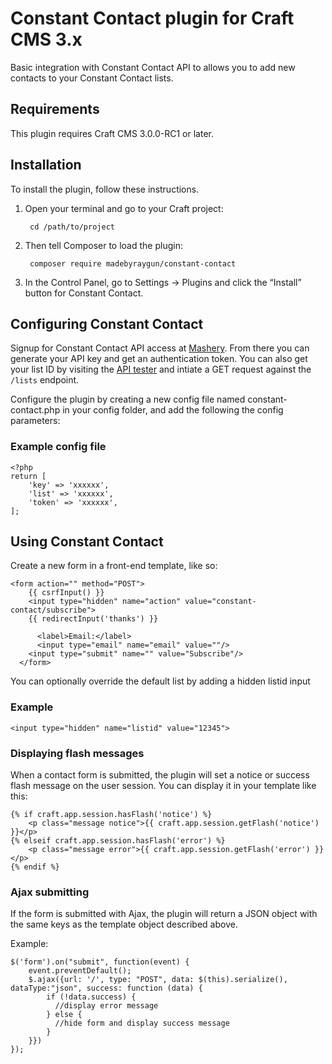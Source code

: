 # Constant Contact plugin for Craft CMS 3.x

Basic integration with Constant Contact API to allows you to add new contacts to your Constant Contact lists.

## Requirements

This plugin requires Craft CMS 3.0.0-RC1 or later.

## Installation

To install the plugin, follow these instructions.

1. Open your terminal and go to your Craft project:

        cd /path/to/project

2. Then tell Composer to load the plugin:

        composer require madebyraygun/constant-contact

3. In the Control Panel, go to Settings → Plugins and click the “Install” button for Constant Contact.

## Configuring Constant Contact

Signup for Constant Contact API access at [Mashery](https://constantcontact.mashery.com/). From there you can generate your API key and get an authentication token. You can also get your list ID by visiting the [API tester](https://constantcontact.mashery.com/io-docs) and intiate a GET request against the `/lists` endpoint.

Configure the plugin by creating a new config file named constant-contact.php in your config folder, and add the following the config parameters:

### Example config file

```
<?php
return [
    'key' => 'xxxxxx',
    'list' => 'xxxxxx',
    'token' => 'xxxxxx',
];
```

## Using Constant Contact

Create a new form in a front-end template, like so:

```
<form action="" method="POST">
    {{ csrfInput() }}
    <input type="hidden" name="action" value="constant-contact/subscribe">
    {{ redirectInput('thanks') }}

      <label>Email:</label>
      <input type="email" name="email" value=""/>   
    <input type="submit" name="" value="Subscribe"/>
  </form>
 ```

You can optionally override the default list by adding a hidden listid input

### Example

```
<input type="hidden" name="listid" value="12345">
```

### Displaying flash messages

When a contact form is submitted, the plugin will set a notice or success flash message on the user session. You can display it in your template like this:

```
{% if craft.app.session.hasFlash('notice') %}
    <p class="message notice">{{ craft.app.session.getFlash('notice') }}</p>
{% elseif craft.app.session.hasFlash('error') %}
    <p class="message error">{{ craft.app.session.getFlash('error') }}</p>
{% endif %}
```

### Ajax submitting

If the form is submitted with Ajax, the plugin will return a JSON object with the same keys as the template object described above.

Example:

```
$('form').on("submit", function(event) {
    event.preventDefault();
    $.ajax({url: '/', type: "POST", data: $(this).serialize(), dataType:"json", success: function (data) {
        if (!data.success) {
          //display error message
        } else {
          //hide form and display success message
        }
    }})
});
```
